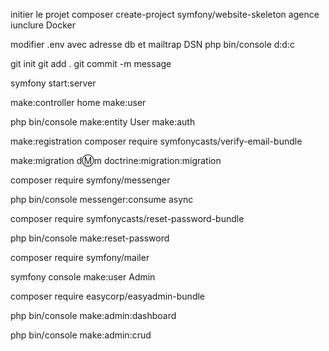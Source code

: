 initier le projet
composer create-project symfony/website-skeleton agence
iunclure Docker

modifier .env avec adresse db et mailtrap DSN
php bin/console d:d:c

git init
git add .
git commit -m message

symfony start:server

make:controller home
make:user

php bin/console make:entity User
make:auth

make:registration 
composer require symfonycasts/verify-email-bundle    

make:migration
d:m:m doctrine:migration:migration

composer require symfony/messenger

php bin/console messenger:consume async

composer require symfonycasts/reset-password-bundle

php bin/console make:reset-password

composer require symfony/mailer

symfony console make:user Admin

composer require easycorp/easyadmin-bundle

php bin/console make:admin:dashboard

php bin/console make:admin:crud 